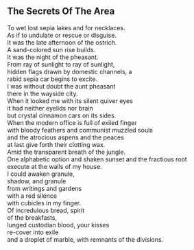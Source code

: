 The Secrets Of The Area
-----------------------
To wet lost sepia lakes and for necklaces.  
As if to undulate or rescue or disguise.  
It was the late afternoon of the ostrich.  
A sand-colored sun rise builds.  
It was the night of the pheasant.  
From ray of sunlight to ray of sunlight,  
hidden flags drawn by domestic channels, a  
rabid sepia car begins to excite.  
I was without doubt the aunt pheasant  
there in the wayside city.  
When it looked me with its silent quiver eyes  
it had neither eyelids nor brain  
but crystal cinnamon cars on its sides.  
When the modern office is full of exiled finger  
with bloody feathers and communist muzzled souls  
and the atrocious aspens and the peaces  
at last give forth their clotting wax.  
Amid the transparent breath of the jungle.  
One alphabetic option and shaken sunset and the fractious root  
execute at the walls of my house.  
I could awaken granule,  
shadow, and granule  
from writings and gardens  
with a red silence  
with cubicles in my finger.  
Of incredulous bread, spirit  
of the breakfasts,  
lunged custodian blood, your kisses  
re-cover into exile  
and a droplet of marble, with remnants of the divisions.  
